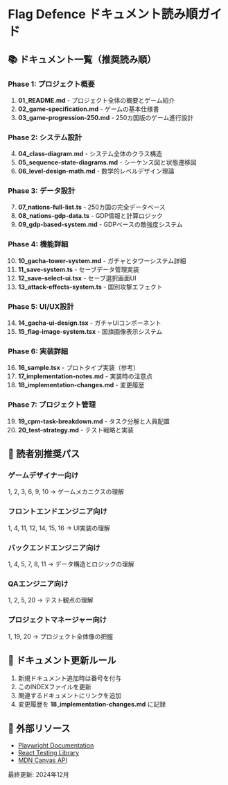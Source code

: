 # Flag Defence ドキュメント読み順ガイド

## 📚 ドキュメント一覧（推奨読み順）

### Phase 1: プロジェクト概要
1. **01_README.md** - プロジェクト全体の概要とゲーム紹介
2. **02_game-specification.md** - ゲームの基本仕様書
3. **03_game-progression-250.md** - 250カ国版のゲーム進行設計

### Phase 2: システム設計
4. **04_class-diagram.md** - システム全体のクラス構造
5. **05_sequence-state-diagrams.md** - シーケンス図と状態遷移図
6. **06_level-design-math.md** - 数学的レベルデザイン理論

### Phase 3: データ設計
7. **07_nations-full-list.ts** - 250カ国の完全データベース
8. **08_nations-gdp-data.ts** - GDP情報と計算ロジック
9. **09_gdp-based-system.md** - GDPベースの敵強度システム

### Phase 4: 機能詳細
10. **10_gacha-tower-system.md** - ガチャとタワーシステム詳細
11. **11_save-system.ts** - セーブデータ管理実装
12. **12_save-select-ui.tsx** - セーブ選択画面UI
13. **13_attack-effects-system.ts** - 国別攻撃エフェクト

### Phase 5: UI/UX設計
14. **14_gacha-ui-design.tsx** - ガチャUIコンポーネント
15. **15_flag-image-system.tsx** - 国旗画像表示システム

### Phase 6: 実装詳細
16. **16_sample.tsx** - プロトタイプ実装（参考）
17. **17_implementation-notes.md** - 実装時の注意点
18. **18_implementation-changes.md** - 変更履歴

### Phase 7: プロジェクト管理
19. **19_cpm-task-breakdown.md** - タスク分解と人員配置
20. **20_test-strategy.md** - テスト戦略と実装

## 🎯 読者別推奨パス

### ゲームデザイナー向け
1, 2, 3, 6, 9, 10 → ゲームメカニクスの理解

### フロントエンドエンジニア向け
1, 4, 11, 12, 14, 15, 16 → UI実装の理解

### バックエンドエンジニア向け
1, 4, 5, 7, 8, 11 → データ構造とロジックの理解

### QAエンジニア向け
1, 2, 5, 20 → テスト観点の理解

### プロジェクトマネージャー向け
1, 19, 20 → プロジェクト全体像の把握

## 📝 ドキュメント更新ルール

1. 新規ドキュメント追加時は番号を付与
2. このINDEXファイルを更新
3. 関連するドキュメントにリンクを追加
4. 変更履歴を **18_implementation-changes.md** に記録

## 🔗 外部リソース

- [Playwright Documentation](https://playwright.dev/)
- [React Testing Library](https://testing-library.com/react)
- [MDN Canvas API](https://developer.mozilla.org/en-US/docs/Web/API/Canvas_API)

最終更新: 2024年12月